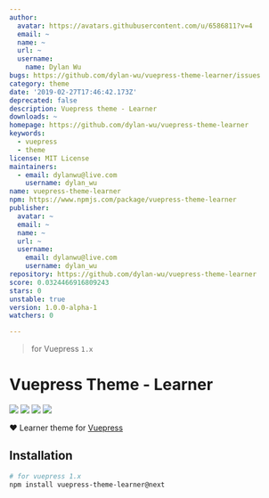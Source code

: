 ```yaml
---
author:
  avatar: https://avatars.githubusercontent.com/u/6586811?v=4
  email: ~
  name: ~
  url: ~
  username:
    name: Dylan Wu
bugs: https://github.com/dylan-wu/vuepress-theme-learner/issues
category: theme
date: '2019-02-27T17:46:42.173Z'
deprecated: false
description: Vuepress theme - Learner
downloads: ~
homepage: https://github.com/dylan-wu/vuepress-theme-learner
keywords:
  - vuepress
  - theme
license: MIT License
maintainers:
  - email: dylanwu@live.com
    username: dylan_wu
name: vuepress-theme-learner
npm: https://www.npmjs.com/package/vuepress-theme-learner
publisher:
  avatar: ~
  email: ~
  name: ~
  url: ~
  username:
    email: dylanwu@live.com
    username: dylan_wu
repository: https://github.com/dylan-wu/vuepress-theme-learner
score: 0.0324466916809243
stars: 0
unstable: true
version: 1.0.0-alpha-1
watchers: 0

---
```


> for Vuepress `1.x`

# Vuepress Theme - Learner

[![](https://img.shields.io/circleci/project/github/dylan-wu/vuepress-theme-learner/master.svg?style=flat)](https://circleci.com/gh/meteorlxy/vuepress-theme-learner)
[![](https://img.shields.io/npm/v/vuepress-theme-learner/latest.svg?style=flat)](https://www.npmjs.com/package/vuepress-theme-learner)
[![](https://img.shields.io/npm/v/vuepress-theme-learner/next.svg?style=flat)](https://www.npmjs.com/package/vuepress-theme-learner)
[![](https://img.shields.io/github/license/dylan-wu/vuepress-theme-learner.svg?style=flat)](./LICENSE)

:heart: Learner theme for [Vuepress](https://vuepress.vuejs.org)

## Installation

```sh
# for vuepress 1.x
npm install vuepress-theme-learner@next
```
